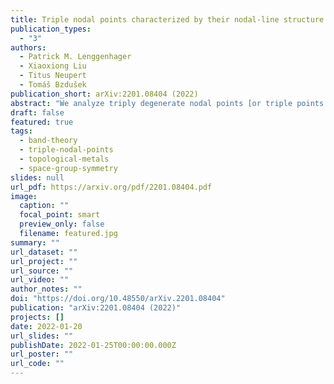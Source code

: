 ```yaml
---
title: Triple nodal points characterized by their nodal-line structure in all magnetic space groups
publication_types:
  - "3"
authors:
  - Patrick M. Lenggenhager
  - Xiaoxiong Liu
  - Titus Neupert
  - Tomáš Bzdušek
publication_short: arXiv:2201.08404 (2022)
abstract: "We analyze triply degenerate nodal points [or triple points (TPs) for short] in energy bands of crystalline solids. Specifically, we focus on spinless band structures, i.e., when spin-orbit coupling is negligible, and consider TPs formed along high-symmetry lines in the momentum space by a crossing of three bands transforming according to a 1D and a 2D irreducible corepresentation (ICR) of the little co-group. The result is a complete classification of such TPs in all magnetic space groups, including the non-symmorphic ones, according to several characteristics of the nodal-line structure at and near the TP. We show that the classification of the presently studied TPs is exhausted by 13 magnetic point groups (MPGs) that can arise as the little co-group of a high-symmetry line and which support both 1D and 2D spinless ICRs. For 10 of the identified MPGs, the TP characteristics are uniquely determined without further information; in contrast, for the 3 MPGs containing sixfold rotation symmetry, two types of TPs are possible, depending on the choice of the crossing ICRs. The classification result for each of the 13 MPGs is illustrated with first-principles calculations of a concrete material candidate.w"
draft: false
featured: true
tags:
  - band-theory
  - triple-nodal-points
  - topological-metals
  - space-group-symmetry
slides: null
url_pdf: https://arxiv.org/pdf/2201.08404.pdf
image:
  caption: ""
  focal_point: smart
  preview_only: false
  filename: featured.jpg
summary: ""
url_dataset: ""
url_project: ""
url_source: ""
url_video: ""
author_notes: ""
doi: "https://doi.org/10.48550/arXiv.2201.08404"
publication: "arXiv:2201.08404 (2022)"
projects: []
date: 2022-01-20
url_slides: ""
publishDate: 2022-01-25T00:00:00.000Z
url_poster: ""
url_code: ""
---
```

